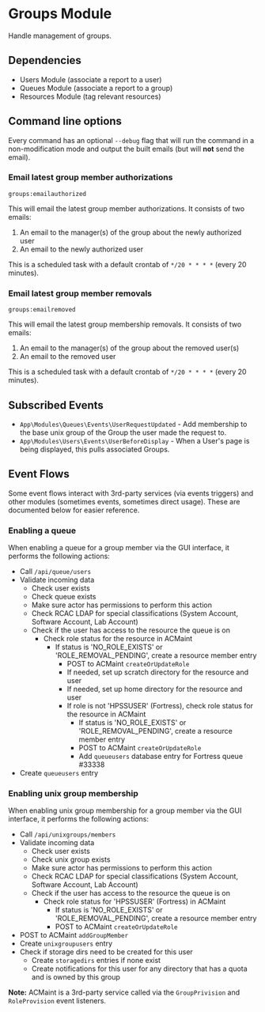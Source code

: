 # Groups Module

Handle management of groups.

## Dependencies

* Users Module (associate a report to a user)
* Queues Module (associate a report to a group)
* Resources Module (tag relevant resources)

## Command line options

Every command has an optional `--debug` flag that will run the command in a non-modification mode and output the built emails (but will **not** send the email).

### Email latest group member authorizations

`groups:emailauthorized`

This will email the latest group member authorizations. It consists of two emails:

1. An email to the manager(s) of the group about the newly authorized user
2. An email to the newly authorized user

This is a scheduled task with a default crontab of `*/20 * * * *` (every 20 minutes).

### Email latest group member removals

`groups:emailremoved`

This will email the latest group membership removals. It consists of two emails:

1. An email to the manager(s) of the group about the removed user(s)
2. An email to the removed user

This is a scheduled task with a default crontab of `*/20 * * * *` (every 20 minutes).

## Subscribed Events

 * `App\Modules\Queues\Events\UserRequestUpdated` - Add membership to the base unix group of the Group the user made the request to.
 * `App\Modules\Users\Events\UserBeforeDisplay` - When a User's page is being displayed, this pulls associated Groups.

## Event Flows

Some event flows interact with 3rd-party services (via events triggers) and other modules (sometimes events, sometimes direct usage). These are documented below for easier reference.

### Enabling a queue

When enabling a queue for a group member via the GUI interface, it performs the following actions:

* Call `/api/queue/users`
* Validate incoming data
  * Check user exists
  * Check queue exists
  * Make sure actor has permissions to perform this action
  * Check RCAC LDAP for special classifications (System Account, Software Account, Lab Account)
  * Check if the user has access to the resource the queue is on
    * Check role status for the resource in ACMaint
      * If status is 'NO_ROLE_EXISTS' or 'ROLE_REMOVAL_PENDING', create a resource member entry
        * POST to ACMaint `createOrUpdateRole`
        * If needed, set up scratch directory for the resource and user
        * If needed, set up home directory for the resource and user
        * If role is not 'HPSSUSER' (Fortress), check role status for the resource in ACMaint
          * If status is 'NO_ROLE_EXISTS' or 'ROLE_REMOVAL_PENDING', create a resource member entry
          * POST to ACMaint `createOrUpdateRole`
          * Add `queueusers` database entry for Fortress queue #33338
* Create `queueusers` entry

### Enabling unix group membership

When enabling unix group membership for a group member via the GUI interface, it performs the following actions:

* Call `/api/unixgroups/members`
* Validate incoming data
  * Check user exists
  * Check unix group exists
  * Make sure actor has permissions to perform this action
  * Check RCAC LDAP for special classifications (System Account, Software Account, Lab Account)
  * Check if the user has access to the resource the queue is on
    * Check role status for 'HPSSUSER' (Fortress) in ACMaint
      * If status is 'NO_ROLE_EXISTS' or 'ROLE_REMOVAL_PENDING', create a resource member entry
      * POST to ACMaint `createOrUpdateRole`
* POST to ACMaint `addGroupMember`
* Create `unixgroupusers` entry
* Check if storage dirs need to be created for this user
  * Create `storagedirs` entries if none exist
  * Create notifications for this user for any directory that has a quota and is owned by this group

**Note:** ACMaint is a 3rd-party service called via the `GroupPrivision` and `RoleProvision` event listeners.
